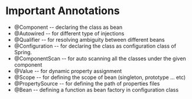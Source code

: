 # Important Annotations
- @Component -- declaring the class as bean
- @Autowired -- for different type of injections
- @Qualifier -- for resolving ambiguity between different beans
- @Configuration -- for declaring the class as configuration class of Spring.
- @ComponentScan -- for auto scanning all the classes under the given component
- @Value -- for dynamic property assignment
- @Scope -- for defining the scope of bean (singleton, prototype ... etc)
- @PropertySource -- for defining the path of properties files
- @Bean -- defining a function as bean factory in configuration class
